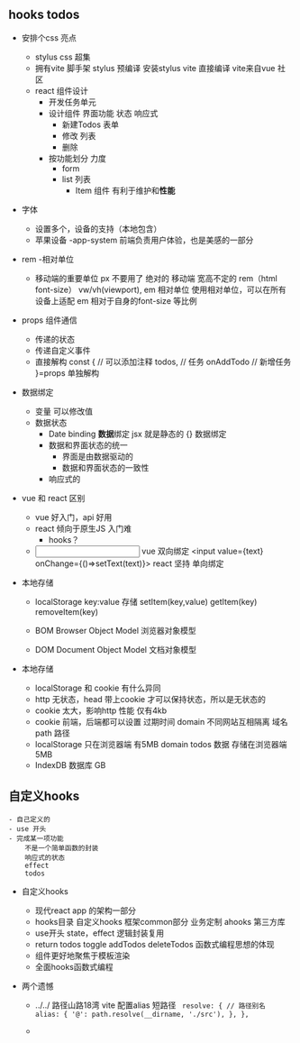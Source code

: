 ## hooks todos

- 安排个css 亮点
    - stylus
        css 超集
    - 拥有vite 脚手架
        stylus 预编译 安装stylus vite 直接编译
        vite来自vue 社区
    - react 组件设计
        - 开发任务单元
        - 设计组件
            界面功能 状态 响应式
            - 新建Todos 表单
            - 修改  列表 
            - 删除
        - 按功能划分  力度
            - form
            - list 列表
                - Item 组件 有利于维护和**性能**

- 字体
    - 设置多个，设备的支持（本地包含）
    - 苹果设备  -app-system 前端负责用户体验，也是美感的一部分
- rem
    -相对单位
    - 移动端的重要单位 px 不要用了 绝对的
        移动端 宽高不定的 rem（html font-size） vw/vh(viewport), em  相对单位 
        使用相对单位，可以在所有设备上适配
        em 相对于自身的font-size 等比例

- props  组件通信
    - 传递的状态
    - 传递自定义事件
    - 直接解构
        const { // 可以添加注释
            todos, // 任务
            onAddTodo // 新增任务
        }=props 单独解构

- 数据绑定
    - 变量  可以修改值
    - 数据状态
        - Date binding **数据**绑定  jsx 就是静态的
        {} 数据绑定 
        - 数据和界面状态的统一
            - 界面是由数据驱动的
            - 数据和界面状态的一致性
        - 响应式的 

- vue 和 react 区别
    - vue 好入门，api 好用
    - react 倾向于原生JS  入门难
        - hooks？ 
    - <input v-model="text" /> vue 双向绑定
        <input value={text} onChange={()=>setText(text)}>
        react 坚持 单向绑定

- 本地存储
    - localStorage
        key:value 存储 
        setItem(key,value)
        getItem(key)
        removeItem(key)

    - BOM Browser Object Model 浏览器对象模型
    - DOM Document Object Model 文档对象模型
    
- 本地存储
    - localStorage 和 cookie 有什么异同
    - http 无状态，head 带上cookie 才可以保持状态，所以是无状态的
    - cookie 太大，影响http 性能  仅有4kb
    - cookie 前端，后端都可以设置
        过期时间
        domain 不同网站互相隔离 域名
        path 路径
    - localStorage 只在浏览器端  有5MB
        domain
        todos 数据  存储在浏览器端
        5MB
    - IndexDB 数据库 GB

## 自定义hooks
    - 自己定义的
    - use 开头
    - 完成某一项功能
        不是一个简单函数的封装
        响应式的状态
        effect 
        todos 

- 自定义hooks
    - 现代react app 的架构一部分
    - hooks目录
        自定义hooks 
        框架common部分
        业务定制 ahooks  第三方库
    - use开头
        state，effect 逻辑封装复用
    - return
        todos
        toggle
        addTodos
        deleteTodos
        函数式编程思想的体现
    - 组件更好地聚焦于模板渲染
    - 全面hooks函数式编程

- 两个遗憾
    - ../../ 路径山路18湾
        vite 配置alias 短路径 `` resolve: {
    // 路径别名
    alias: {
      '@': path.resolve(__dirname, './src'),
    },
  },``

    - 
